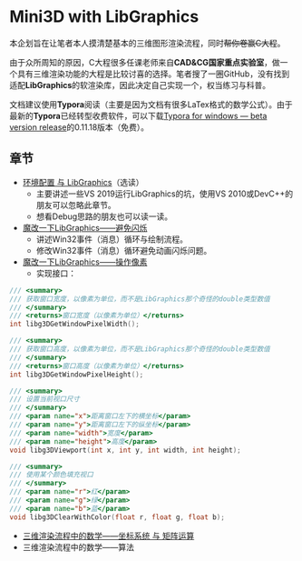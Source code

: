# Mini3D with LibGraphics

本企划旨在让笔者本人摸清楚基本的三维图形渲染流程，同时~~帮你卷赢C大程~~。

由于众所周知的原因，C大程很多任课老师来自**CAD&CG国家重点实验室**，做一个具有三维渲染功能的大程是比较讨喜的选择。笔者搜了一圈GitHub，没有找到适配**LibGraphics**的软渲染库，因此决定自己实现一个，权当练习与科普。

文档建议使用**Typora**阅读（主要是因为文档有很多LaTex格式的数学公式）。由于最新的**Typora**已经转型收费软件，可以下载[Typora for windows — beta version release](https://typora.io/windows/dev_release.html)的0.11.18版本（免费）。

## 章节

- [环境配置 与 LibGraphics](./doc/HelloLibGraphics.md)（选读）
  - 主要讲述一些VS 2019运行LibGraphics的坑，使用VS 2010或DevC++的朋友可以忽略此章节。
  - 想看Debug思路的朋友也可以读一读。
- [魔改一下LibGraphics——避免闪烁](./doc/ModifyLibGraphics-NoBlink.md)
  - 讲述Win32事件（消息）循环与绘制流程。
  - 修改Win32事件（消息）循环避免动画闪烁问题。
- [魔改一下LibGraphics——操作像素](./doc/ModifyLibGraphics-Pixel.md)
  - 实现接口：

```c
/// <summary>
/// 获取窗口宽度，以像素为单位，而不是LibGraphics那个奇怪的double类型数值
/// </summary>
/// <returns>窗口宽度（以像素为单位）</returns>
int libg3DGetWindowPixelWidth();

/// <summary>
/// 获取窗口高度，以像素为单位，而不是LibGraphics那个奇怪的double类型数值
/// </summary>
/// <returns>窗口高度（以像素为单位）</returns>
int libg3DGetWindowPixelHeight();

/// <summary>
/// 设置当前视口尺寸
/// </summary>
/// <param name="x">距离窗口左下的横坐标</param>
/// <param name="y">距离窗口左下的纵坐标</param>
/// <param name="width">宽度</param>
/// <param name="height">高度</param>
void libg3DViewport(int x, int y, int width, int height);

/// <summary>
/// 使用某个颜色填充视口
/// </summary>
/// <param name="r">红</param>
/// <param name="g">绿</param>
/// <param name="b">蓝</param>
void libg3DClearWithColor(float r, float g, float b);
```

- [三维渲染流程中的数学——坐标系统 与 矩阵运算](./doc/Math-CoordAndMatrix.md)
- 三维渲染流程中的数学——算法

